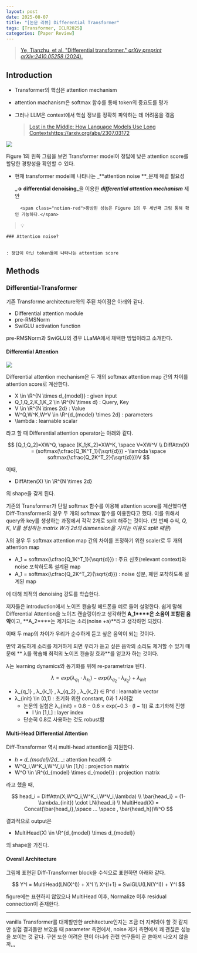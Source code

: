 ```yaml
---
layout: post
date: 2025-08-07
title: "[논문 리뷰] Differential Transformer"
tags: [Transformer, ICLR2025]
categories: [Paper Review]
---
```


> [Ye, Tianzhu, et al. "Differential transformer." ](https://arxiv.org/abs/2410.05258)[_arXiv preprint arXiv:2410.05258_](https://arxiv.org/abs/2410.05258)[ (2024).](https://arxiv.org/abs/2410.05258)



## Introduction

- Transformer의 핵심은 attention mechanism
- attention machanism은 softmax 함수를 통해 token의 중요도를 평가
- 그러나 LLM은 context에서 핵심 정보를 정확히 파악하는 데 어려움을 겪음

	> [Lost in the Middle: How Language Models Use Long Contextshttps://arxiv.org/abs/2307.03172](https://arxiv.org/abs/2307.03172)


![](https://prod-files-secure.s3.us-west-2.amazonaws.com/542b861c-36a8-4051-84e5-8804b6728dba/9083ea56-691a-4752-ae26-47f403431ac8/image.png?X-Amz-Algorithm=AWS4-HMAC-SHA256&X-Amz-Content-Sha256=UNSIGNED-PAYLOAD&X-Amz-Credential=ASIAZI2LB4663L2B6CNX%2F20250808%2Fus-west-2%2Fs3%2Faws4_request&X-Amz-Date=20250808T170049Z&X-Amz-Expires=3600&X-Amz-Security-Token=IQoJb3JpZ2luX2VjEHEaCXVzLXdlc3QtMiJIMEYCIQD6tuMNoXHutnzYrFGY8OsUahPHf7qUO5VaamL46InYpgIhAIrdgnktL63zDjZpC4cb3lXiCPPLQVr%2FY7dXl2Wfso1yKogECKr%2F%2F%2F%2F%2F%2F%2F%2F%2F%2FwEQABoMNjM3NDIzMTgzODA1Igy6nmI5Ng5DBJFFbkUq3AMaxbBWs1D0qmaHvMiArinsMcJOl2jhbHzwrvKQkhlAV8ER6TFEBz6i9ZDbODJB8dHGbB4gKEHCmVgx0LFf7dUWhlTMA5FuunKN26zNTUSvFbq479%2BAUqnZFP1mhd7ecLXERrJvQYRvaOtRI%2B1cYQ1SpLPw2FIMTa49a8g3F5yCMqYrbDyTaaJp02r3TBYxC%2BdepIaABoQjJKmEvWAtob%2BOcbwiaoAaT%2BUoDFhDQo3D0XI8t30TrFR%2B%2BblxllE9s6sFF%2FQwfQNpjz9FeoQOS6crJ0c0%2BcvrK3A9zq4AMtIzNcuoRKoVWons2YjP37ip5Wv67ra6bpRf%2BanQ5YHLzrQGV4LPXIKN85xiFI4JERpORPFOPZsk29H6BEFItP6FmSoyYNWSL5Tn%2FtAuurakKIv1E%2F%2FE72xQChNG2RCD%2BkpD7HjkqMe1jKFe5mPukUcc4zdxuW9SwJ0eiFkux%2FfySa3EJXGNZyAgxqbOgPSdHHFaN%2BqHYEJ2FPN9XKDa6XQLo22CqhAebI6oy8Td%2B0IgwGkkiEYQwBJUNrxWMez3LPJ6LadaufCNS2PrbXp%2B9keKJbOLwBqLntzUcckDVxbVsdce2c16CKxzBSPLsTosFefTUkyBx9ddGVVsRpIivjCn0NjEBjqkAYbaRgcASUpmTDf8fSdch030LgQIFrCIsISKHUxvJrMHx%2BtE2qynVktAe5%2F%2FtxP8Iq7eki42SY0roBdcDTmV3UTqQp%2FKgEVCS8dNsc2GVR9OkdxK913AAYLqfu1Uaoln44atuR%2FzdTR9xk%2FG0c17ElrG7SkwMUw1k7rQGV31%2FgmgQGIMCxGobadLYlPYswd8KnuCEXFs9CUBho2ZPzYJQhEu%2F3MD&X-Amz-Signature=e6bed72c1522b4990f666423b64597da91fa4e563dfce6527f1ed3181473f9fd&X-Amz-SignedHeaders=host&x-amz-checksum-mode=ENABLED&x-id=GetObject)


Figure 1의 왼쪽 그림을 보면 Transformer model이 정답에 낮은 attention score를 할당한 경향성을 확인할 수 있다.

- 현재 transformer model에 나타나는 _**attention noise **_문제 해결 필요성

	_**→ differential denoising**_을 이용한 _**differential attention mechanism**_ 제안


		<span class="notion-red">향상된 성능은 Figure 1의 두 세번째 그림 통해 확인 가능하다.</span>


> 💡 


	### Attention noise?


	: 정답이 아닌 token들에 나타나는 attention score



## Methods



### Differential-Transformer


기존 Transforme architecture와의 주된 차이점은 아래와 같다.

- Differential attention module
- pre-RMSNorm
- SwiGLU activation function

pre-RMSNorm과 SwiGLU의 경우 LLaMA에서 채택한 방법이라고 소개한다.



#### Differential Attention


![](https://prod-files-secure.s3.us-west-2.amazonaws.com/542b861c-36a8-4051-84e5-8804b6728dba/116d70b2-1963-4810-9167-f4c7d8a06e8f/image.png?X-Amz-Algorithm=AWS4-HMAC-SHA256&X-Amz-Content-Sha256=UNSIGNED-PAYLOAD&X-Amz-Credential=ASIAZI2LB4663L2B6CNX%2F20250808%2Fus-west-2%2Fs3%2Faws4_request&X-Amz-Date=20250808T170049Z&X-Amz-Expires=3600&X-Amz-Security-Token=IQoJb3JpZ2luX2VjEHEaCXVzLXdlc3QtMiJIMEYCIQD6tuMNoXHutnzYrFGY8OsUahPHf7qUO5VaamL46InYpgIhAIrdgnktL63zDjZpC4cb3lXiCPPLQVr%2FY7dXl2Wfso1yKogECKr%2F%2F%2F%2F%2F%2F%2F%2F%2F%2FwEQABoMNjM3NDIzMTgzODA1Igy6nmI5Ng5DBJFFbkUq3AMaxbBWs1D0qmaHvMiArinsMcJOl2jhbHzwrvKQkhlAV8ER6TFEBz6i9ZDbODJB8dHGbB4gKEHCmVgx0LFf7dUWhlTMA5FuunKN26zNTUSvFbq479%2BAUqnZFP1mhd7ecLXERrJvQYRvaOtRI%2B1cYQ1SpLPw2FIMTa49a8g3F5yCMqYrbDyTaaJp02r3TBYxC%2BdepIaABoQjJKmEvWAtob%2BOcbwiaoAaT%2BUoDFhDQo3D0XI8t30TrFR%2B%2BblxllE9s6sFF%2FQwfQNpjz9FeoQOS6crJ0c0%2BcvrK3A9zq4AMtIzNcuoRKoVWons2YjP37ip5Wv67ra6bpRf%2BanQ5YHLzrQGV4LPXIKN85xiFI4JERpORPFOPZsk29H6BEFItP6FmSoyYNWSL5Tn%2FtAuurakKIv1E%2F%2FE72xQChNG2RCD%2BkpD7HjkqMe1jKFe5mPukUcc4zdxuW9SwJ0eiFkux%2FfySa3EJXGNZyAgxqbOgPSdHHFaN%2BqHYEJ2FPN9XKDa6XQLo22CqhAebI6oy8Td%2B0IgwGkkiEYQwBJUNrxWMez3LPJ6LadaufCNS2PrbXp%2B9keKJbOLwBqLntzUcckDVxbVsdce2c16CKxzBSPLsTosFefTUkyBx9ddGVVsRpIivjCn0NjEBjqkAYbaRgcASUpmTDf8fSdch030LgQIFrCIsISKHUxvJrMHx%2BtE2qynVktAe5%2F%2FtxP8Iq7eki42SY0roBdcDTmV3UTqQp%2FKgEVCS8dNsc2GVR9OkdxK913AAYLqfu1Uaoln44atuR%2FzdTR9xk%2FG0c17ElrG7SkwMUw1k7rQGV31%2FgmgQGIMCxGobadLYlPYswd8KnuCEXFs9CUBho2ZPzYJQhEu%2F3MD&X-Amz-Signature=c448cc616d4c6c49f8b946e162a2a127699cd42fae4c64f4ccab49451324024a&X-Amz-SignedHeaders=host&x-amz-checksum-mode=ENABLED&x-id=GetObject)


Differential attention mechanism은 두 개의 softmax attention map 간의 차이를 attention score로 계산한다.

- X \in \R^{N \times d\_{model}} : given input
- Q\_1,Q\_2,K\_1,K\_2 \in \R^{N \times d} : Query, Key
- V \in \R^{N \times 2d} : Value
- W^Q,W^K,W^V \in \R^{d\_{model} \times 2d} : parameters
- \lambda : learnable scalar

라고 할 때 Differential attention operator는 아래와 같다.


$$
[Q_1;Q_2]=XW^Q, \space [K_1;K_2]=XW^K, \space V=XW^V \\
DiffAttn(X) = (softmax(\cfrac{Q_1K^T_1}{\sqrt{d}}) - \lambda \space softmax(\cfrac{Q_2K^T_2}{\sqrt{d}}))V
$$


이때,

- DiffAtten(X) \in \R^{N \times 2d}

의 shape을 갖게 된다.


기존의 Transformer가 단일 softmax 함수를 이용해 attention score를 계산했다면 Diff-Transformer의 경우 두 개의 softmax 함수를 이용한다고 했다. 이를 위해서 query와 key를 생성하는 과정에서 각각 2개로 split 해주는 것이다. <span class="notion-red">(첫 번째 수식, </span><span class="notion-red">_Q, K, V를 생성하는 matrix W가 2d의 dismension을 가지는 이유도 split 때문_</span><span class="notion-red">)</span>


 λ의 경우 두 softmax attention map 간의 차이를 조정하기 위한 scaler로 두 개의 attention map

- A\_1 = softmax(\cfrac{Q\_1K^T\_1}{\sqrt{d}}) : 주요 신호(relevant context)와 noise 포착하도록 설계된 map
- A\_1 = softmax(\cfrac{Q\_2K^T\_2}{\sqrt{d}}) : noise 성분, 패턴 포착하도록 설계된 map 

에 대해 최적의 denoising 강도를 학습한다.


저자들은 introduction에서 노이즈 캔슬링 헤드폰을 예로 들어 설명한다. 쉽게 말해 Differential Attention을 노이즈 캔슬링이라고 생각하면 **A\_1****은 소음이 포함된 음악**이고, **A\_2****는 제거되는 소리(noise +a)**라고 생각하면 되겠다. 


이때 두 map의 차이가 우리가 순수하게 듣고 싶은 음악이 되는 것이다. 


만약 과도하게 소리를 제거하게 되면 우리가 듣고 싶은 음악의 소리도 제거할 수 있기 때문에 ** λ를 학습해 최적의 노이즈 캔슬링 효과**를 얻고자 하는 것이다.


λ는 learning dynamics와 동기화를 위해 re-parametrize 된다.


$$
\lambda = exp(\lambda_{q_1} \cdot \lambda_{k_1}) - exp(\lambda_{q_2} \cdot \lambda_{k_2}) + \lambda_{init}
$$

- λ\_{q\_1} , λ\_{k\_1} , λ\_{q\_2} , λ\_{k\_2} ∈ R^d : learnable vector
- λ\_{init} \in (0,1) : 초기화 위한 constant, 0과 1 사이값
	- 논문의 실험은 λ\_{init} = 0.8 − 0.6 × exp(−0.3 · (l − 1)) 로 초기화해 진행
		- l \in [1,L] : layer index
	- 단순히 0.8로 사용하는 것도 robust함


#### **Multi-Head Differential Attention**


Diff-Transformer 역시 multi-head attention을 지원한다.

- _h = d\_{model}/2d__ _: attention head의 수
- W^Q\_i,W^K\_i,W^V\_i,i \in [1,h] : projection matrix
- W^O \in \R^{d\_{model} \times d\_{model}} : projection matrix

라고 했을 때,


$$
head_i = DiffAttn(X;W^Q_i,W^K_i,W^V_i,\lambda) \\
\bar{head_i} = (1-\lambda_{init}) \cdot LN(head_i) \\
MultiHead(X) = Concat(\bar{head_i},\space ... \space , \bar{head_h})W^O
$$


결과적으로 output은

- MultiHead(X) \in \R^{d\_{model} \times d\_{model}}

의 shape을 가진다.



#### Overall Architecture


그림에 표현된 Diff-Transformer block을 수식으로 표현하면 아래와 같다.


$$
Y^l = MultiHead(LN(X^l)) + X^l \\
X^{l+1} = SwiGLU(LN(Y^l)) + Y^l
$$


figure에는 표현하지 않았으나 MultiHead 이후, Normalize 이후 residual connection이 존재한다.


---


vanilla Transformer를 대체할만한 architecture인지는 조금 더 지켜봐야 할 것 같지만 실험 결과들만 보았을 때 parameter 측면에서, noise 제거 측면에서 꽤 괜찮은 성능을 보이는 것 같다. 구현 또한 어려운 편이 아니라 관련 연구들이 곧 쏟아져 나오지 않을까,,,

